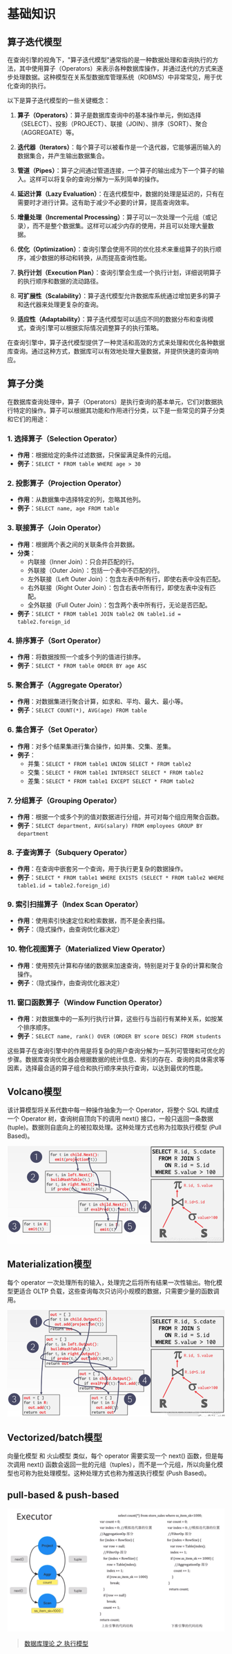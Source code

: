 # 基础知识

## 算子迭代模型

在查询引擎的视角下，"算子迭代模型"通常指的是一种数据处理和查询执行的方法，其中使用算子（Operators）来表示各种数据库操作，并通过迭代的方式来逐步处理数据。这种模型在关系型数据库管理系统（RDBMS）中非常常见，用于优化查询的执行。

以下是算子迭代模型的一些关键概念：

1. **算子（Operators）**：算子是数据库查询中的基本操作单元，例如选择（SELECT）、投影（PROJECT）、联接（JOIN）、排序（SORT）、聚合（AGGREGATE）等。

2. **迭代器（Iterators）**：每个算子可以被看作是一个迭代器，它能够遍历输入的数据集合，并产生输出数据集合。

3. **管道（Pipes）**：算子之间通过管道连接，一个算子的输出成为下一个算子的输入。这样可以将复杂的查询分解为一系列简单的操作。

4. **延迟计算（Lazy Evaluation）**：在迭代模型中，数据的处理是延迟的，只有在需要时才进行计算。这有助于减少不必要的计算，提高查询效率。

5. **增量处理（Incremental Processing）**：算子可以一次处理一个元组（或记录），而不是整个数据集。这样可以减少内存的使用，并且可以处理大量数据。

6. **优化（Optimization）**：查询引擎会使用不同的优化技术来重组算子的执行顺序，减少数据的移动和转换，从而提高查询性能。

7. **执行计划（Execution Plan）**：查询引擎会生成一个执行计划，详细说明算子的执行顺序和数据的流动路径。

8. **可扩展性（Scalability）**：算子迭代模型允许数据库系统通过增加更多的算子和迭代器来处理更复杂的查询。

9. **适应性（Adaptability）**：算子迭代模型可以适应不同的数据分布和查询模式，查询引擎可以根据实际情况调整算子的执行策略。

在查询引擎中，算子迭代模型提供了一种灵活和高效的方式来处理和优化各种数据库查询。通过这种方式，数据库可以有效地处理大量数据，并提供快速的查询响应。

## 算子分类

在数据库查询处理中，算子（Operators）是执行查询的基本单元，它们对数据执行特定的操作。算子可以根据其功能和作用进行分类，以下是一些常见的算子分类和它们的用途：

### 1. 选择算子（Selection Operator）

- **作用**：根据给定的条件过滤数据，只保留满足条件的元组。
- **例子**：`SELECT * FROM table WHERE age > 30`

### 2. 投影算子（Projection Operator）

- **作用**：从数据集中选择特定的列，忽略其他列。
- **例子**：`SELECT name, age FROM table`

### 3. 联接算子（Join Operator）

- **作用**：根据两个表之间的关联条件合并数据。
- **分类**：
  - 内联接（Inner Join）：只合并匹配的行。
  - 外联接（Outer Join）：包括一个表中不匹配的行。
  - 左外联接（Left Outer Join）：包含左表中所有行，即使右表中没有匹配。
  - 右外联接（Right Outer Join）：包含右表中所有行，即使左表中没有匹配。
  - 全外联接（Full Outer Join）：包含两个表中所有行，无论是否匹配。
- **例子**：`SELECT * FROM table1 JOIN table2 ON table1.id = table2.foreign_id`

### 4. 排序算子（Sort Operator）

- **作用**：将数据按照一个或多个列的值进行排序。
- **例子**：`SELECT * FROM table ORDER BY age ASC`

### 5. 聚合算子（Aggregate Operator）

- **作用**：对数据集进行聚合计算，如求和、平均、最大、最小等。
- **例子**：`SELECT COUNT(*), AVG(age) FROM table`

### 6. 集合算子（Set Operator）

- **作用**：对多个结果集进行集合操作，如并集、交集、差集。
- **例子**：
  - 并集：`SELECT * FROM table1 UNION SELECT * FROM table2`
  - 交集：`SELECT * FROM table1 INTERSECT SELECT * FROM table2`
  - 差集：`SELECT * FROM table1 EXCEPT SELECT * FROM table2`

### 7. 分组算子（Grouping Operator）

- **作用**：根据一个或多个列的值对数据进行分组，并可对每个组应用聚合函数。
- **例子**：`SELECT department, AVG(salary) FROM employees GROUP BY department`

### 8. 子查询算子（Subquery Operator）

- **作用**：在查询中嵌套另一个查询，用于执行更复杂的数据操作。
- **例子**：`SELECT * FROM table1 WHERE EXISTS (SELECT * FROM table2 WHERE table1.id = table2.foreign_id)`

### 9. 索引扫描算子（Index Scan Operator）

- **作用**：使用索引快速定位和检索数据，而不是全表扫描。
- **例子**：（隐式操作，由查询优化器决定）

### 10. 物化视图算子（Materialized View Operator）

- **作用**：使用预先计算和存储的数据来加速查询，特别是对于复杂的计算和聚合操作。
- **例子**：（隐式操作，由查询优化器决定）

### 11. 窗口函数算子（Window Function Operator）

- **作用**：对数据集中的一系列行执行计算，这些行与当前行有某种关系，如按某个排序顺序。
- **例子**：`SELECT name, rank() OVER (ORDER BY score DESC) FROM students`

这些算子在查询引擎中的作用是将复杂的用户查询分解为一系列可管理和可优化的步骤。数据库查询优化器会根据数据的统计信息、索引的存在、查询的具体需求等因素，选择最合适的算子组合和执行顺序来执行查询，以达到最优的性能。

## Volcano模型

该计算模型将关系代数中每一种操作抽象为一个 Operator，将整个 SQL 构建成一个 Operator 树，查询树自顶向下的调用 next() 接口，一般只返回一条数据 (tuple)。数据则自底向上的被拉取处理。这种处理方式也称为拉取执行模型 (Pull Based)。

![volcano](https://github.com/TDAkory/ImageResources/blob/main/img/AppFrameThoughts/volcano.png?raw=true)

## Materialization模型

每个 operator 一次处理所有的输入，处理完之后将所有结果一次性输出。物化模型更适合 OLTP 负载，这些查询每次只访问小规模的数据，只需要少量的函数调用。

![materialization](https://github.com/TDAkory/ImageResources/blob/main/img/AppFrameThoughts/materialization.png?raw=true)

## Vectorized/batch模型

向量化模型 和 火山模型 类似，每个 operator 需要实现一个 next() 函数，但是每次调用 next() 函数会返回一批的元组（tuples），而不是一个元组，所以向量化模型也可称为批处理模型。这种处理方式也称为推送执行模型 (Push Based)。

## pull-based & push-based

![pull-based & push-based](https://github.com/TDAkory/ImageResources/blob/main/img/AppFrameThoughts/push-pull-model.png?raw=true)

> [数据库理论 之 执行模型](https://acronymor.com/posts/database/ch04/)
